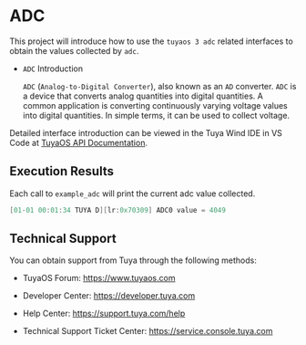 # ADC

This project will introduce how to use the `tuyaos 3 adc` related interfaces to obtain the values collected by `adc`.

* `ADC` Introduction

  `ADC` (`Analog-to-Digital Converter`), also known as an `AD` converter. `ADC` is a device that converts analog quantities into digital quantities. A common application is converting continuously varying voltage values into digital quantities. In simple terms, it can be used to collect voltage.

Detailed interface introduction can be viewed in the Tuya Wind IDE in VS Code at [TuyaOS API Documentation](https://developer.tuya.com/cn/docs/iot-device-dev/tuyaos-wind-ide?id=Kbfy6kfuuqqu3#title-12-TuyaOS%20%E6%96%87%E6%A1%A3%E5%AF%BC%E8%88%AA).

## Execution Results

Each call to `example_adc` will print the current adc value collected.

```c
[01-01 00:01:34 TUYA D][lr:0x70309] ADC0 value = 4049
```

## Technical Support

You can obtain support from Tuya through the following methods:

- TuyaOS Forum: https://www.tuyaos.com

- Developer Center: https://developer.tuya.com

- Help Center: https://support.tuya.com/help

- Technical Support Ticket Center: https://service.console.tuya.com